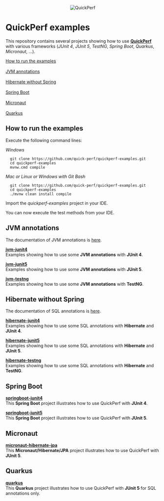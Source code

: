 <div align="center">
<img src="https://pbs.twimg.com/profile_banners/926219963333038086/1518645789" alt="QuickPerf"/>
</div>

# QuickPerf examples

This repository contains several projects showing how to use **[QuickPerf](https://github.com/quick-perf/quickperf)** with various frameworks (*JUnit 4*, *JUnit 5*, *TestNG*, *Spring Boot*, *Quarkus*, *Micronaut*, ...).

[How to run the examples](#How-to-run-the-examples) <br><br>
[JVM annotations](#JVM-annotations) <br><br>
[Hibernate without Spring](#Hibernate-without-Spring) <br><br>
[Spring Boot](#Spring-Boot) <br><br>
[Micronaut](#Micronaut) <br><br>
[Quarkus](#Quarkus)

## How to run the examples
Execute the following command lines:

*Windows*
```
  git clone https://github.com/quick-perf/quickperf-examples.git
  cd quickperf-examples
  mvnw.cmd compile
```

*Mac or Linux or Windows with Git Bash*
```
  git clone https://github.com/quick-perf/quickperf-examples.git
  cd quickperf-examples
  ./mvnw clean install compile
```

Import the _quickperf-examples_ project in your IDE.

You can now execute the test methods from your IDE.

## JVM annotations

The documentation of JVM annotations is [here](https://github.com/quick-perf/doc/wiki/JVM-annotations).

**[jvm-junit4](jvm-junit4)**<br>
Examples showing how to use some **JVM annotations** with **JUnit 4**.

**[jvm-junit5](jvm-junit5)**<br>
Examples showing how to use some **JVM annotations** with **JUnit 5**.

**[jvm-testng](jvm-testng)**<br>
Examples showing how to use some **JVM annotations** with **TestNG**.

## Hibernate without Spring

The documentation of SQL annotations is [here](https://github.com/quick-perf/doc/wiki/SQL-annotations).

**[hibernate-junit4](hibernate-junit4)**<br>
Examples showing how to use some SQL annotations with **Hibernate** and **JUnit 4**.

**[hibernate-junit5](hibernate-junit5)**<br>
Examples showing how to use some SQL annotations with **Hibernate** and **JUnit 5**.

**[hibernate-testng](hibernate-testng)**<br>
Examples showing how to use some SQL annotations with **Hibernate** and **TestNG**.

## Spring Boot
**[springboot-junit4](springboot-junit4)**<br>
This **Spring Boot** project illustrates how to use QuickPerf with **JUnit 4**. 

**[springboot-junit5](springboot-junit5)**<br>
This **Spring Boot** project illustrates how to use QuickPerf with **JUnit 5**. 

## Micronaut
**[micronaut-hibernate-jpa](micronaut-hibernate-jpa)**<br>
This **Micronaut/Hibernate/JPA** project illustrates how to use QuickPerf with **JUnit 5**. 

## Quarkus
**[quarkus](quarkus)**<br>
This **Quarkus** project illustrates how to use QuickPerf with **JUnit 5** for SQL annotations only. 
